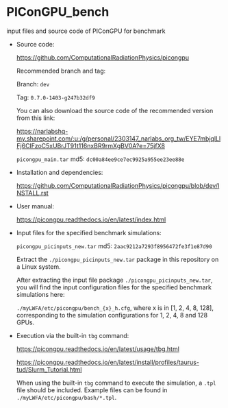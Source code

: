 # PIConGPU_bench
input files and source code of PIConGPU for benchmark

- Source code:

  https://github.com/ComputationalRadiationPhysics/picongpu

  Recommended branch and tag:

  Branch: `dev`

  Tag: `0.7.0-1403-g247b32df9`

  You can also download the source code of the recommended version from this link:

  https://narlabshq-my.sharepoint.com/:u:/g/personal/2303147_narlabs_org_tw/EYE7mbjqlLlFj6CIFzoC5xUBrJT91t116nxBR9rmXgBV0A?e=75jfX8

  `picongpu_main.tar` md5: `dc00a84ee9ce7ec9925a955ee23ee88e`

- Installation and dependencies:

  https://github.com/ComputationalRadiationPhysics/picongpu/blob/dev/INSTALL.rst

- User manual:

  https://picongpu.readthedocs.io/en/latest/index.html

- Input files for the specified benchmark simulations:

  `picongpu_picinputs_new.tar` md5: `2aac9212a7293f8956472fe3f1e87d90`

  Extract the `./picongpu_picinputs_new.tar` package in this repository on a Linux system.

  After extracting the input file package `./picongpu_picinputs_new.tar`, you will find the input configuration files for the specified benchmark simulations here:

  `./myLWFA/etc/picongpu/bench_{x}_h.cfg`, where x is in [1, 2, 4, 8, 128], corresponding to the simulation configurations for 1, 2, 4, 8 and 128 GPUs.

- Execution via the built-in `tbg` command:
  
  https://picongpu.readthedocs.io/en/latest/usage/tbg.html

  https://picongpu.readthedocs.io/en/latest/install/profiles/taurus-tud/Slurm_Tutorial.html

  When using the built-in `tbg` command to execute the simulation, a `.tpl` file should be included. Example files can be found in `./myLWFA/etc/picongpu/bash/*.tpl`.








  
